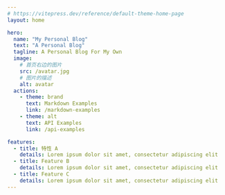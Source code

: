 ```yaml
---
# https://vitepress.dev/reference/default-theme-home-page
layout: home

hero:
  name: "My Personal Blog"
  text: "A Personal Blog"
  tagline: A Personal Blog For My Own
  image:
    # 首页右边的图片
    src: /avatar.jpg
    # 图片的描述
    alt: avatar
  actions:
    - theme: brand
      text: Markdown Examples
      link: /markdown-examples
    - theme: alt
      text: API Examples
      link: /api-examples

features:
  - title: 特性 A
    details: Lorem ipsum dolor sit amet, consectetur adipiscing elit
  - title: Feature B
    details: Lorem ipsum dolor sit amet, consectetur adipiscing elit
  - title: Feature C
    details: Lorem ipsum dolor sit amet, consectetur adipiscing elit
---
```


